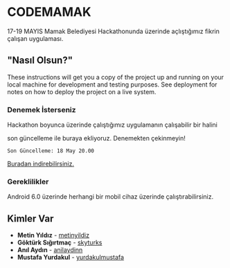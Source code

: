 # CODEMAMAK

17-19 MAYIS Mamak Belediyesi Hackathonunda üzerinde açlıştığımız fikrin çalışan uygulaması.

## "Nasıl Olsun?"

These instructions will get you a copy of the project up and running on your local machine for development and testing purposes. See deployment for notes on how to deploy the project on a live system.


### Denemek İsterseniz

Hackathon boyunca üzerinde çalıştığımız uygulamanın çalışabilir bir halini

son güncelleme ile buraya ekliyoruz. Denemekten çekinmeyin!

```
Son Güncelleme: 18 May 20.00
```
[Buradan indirebilirsiniz.](https://we.tl/t-RqwxLKkJgI)

### Gereklilikler

Android 6.0 üzerinde herhangi bir mobil cihaz üzerinde çalıştırabilirsiniz.


## Kimler Var
* **Metin Yıldız** - [metinyildiz](https://twitter.com/einmetin)
* **Göktürk Sığırtmaç** - [skyturks](https://github.com/skyturks)
* **Anıl Aydın** - [anilaydinn](https://github.com/https://github.com/anilaydinn)
* **Mustafa Yurdakul** - [yurdakulmustafa](https://github.com/yurdaklmustafa)



